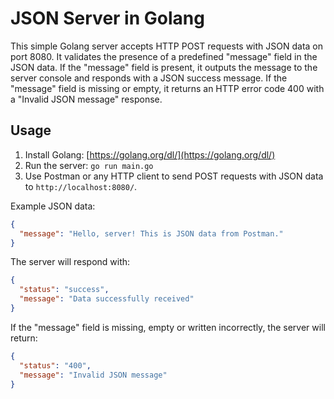 # JSON Server in Golang

This simple Golang server accepts HTTP POST requests with JSON data on port 8080. It validates the presence of a predefined "message" field in the JSON data. If the "message" field is present, it outputs the message to the server console and responds with a JSON success message. If the "message" field is missing or empty, it returns an HTTP error code 400 with a "Invalid JSON message" response.

## Usage

1. Install Golang: [https://golang.org/dl/](https://golang.org/dl/)
2. Run the server: `go run main.go`
3. Use Postman or any HTTP client to send POST requests with JSON data to `http://localhost:8080/`.

Example JSON data:
```json
{
  "message": "Hello, server! This is JSON data from Postman."
}
```

The server will respond with:
```json
{
  "status": "success",
  "message": "Data successfully received"
}
```

If the "message" field is missing, empty or written incorrectly, the server will return:
```json
{
  "status": "400",
  "message": "Invalid JSON message"
}
```
